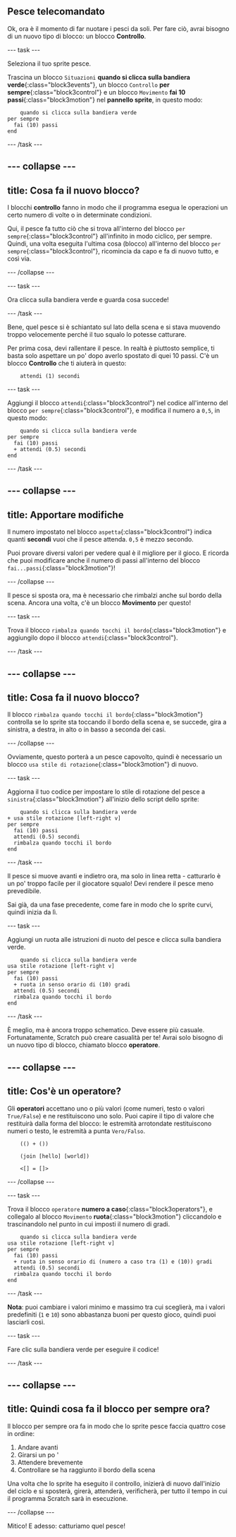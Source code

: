 ## Pesce telecomandato

Ok, ora è il momento di far nuotare i pesci da soli. Per fare ciò, avrai bisogno di un nuovo tipo di blocco: un blocco **Controllo**.

\--- task \---

Seleziona il tuo sprite pesce.

Trascina un blocco `Situazioni` **quando si clicca sulla bandiera verde**{:class="block3events"}, un blocco `Controllo` **per sempre**{:class="block3control"} e un blocco `Movimento` **fai 10 passi**{:class="block3motion"} nel **pannello sprite**, in questo modo:

```blocks3
    quando si clicca sulla bandiera verde
per sempre 
  fai (10) passi
end
```

\--- /task \---

## \--- collapse \---

## title: Cosa fa il nuovo blocco?

I blocchi **controllo** fanno in modo che il programma esegua le operazioni un certo numero di volte o in determinate condizioni.

Qui, il pesce fa tutto ciò che si trova all'interno del blocco `per sempre`{:class="block3control"} all'infinito in modo ciclico, per sempre. Quindi, una volta eseguita l'ultima cosa (blocco) all'interno del blocco `per sempre`{:class="block3control"}, ricomincia da capo e fa di nuovo tutto, e così via.

\--- /collapse \---

\--- task \---

Ora clicca sulla bandiera verde e guarda cosa succede!

\--- /task \---

Bene, quel pesce si è schiantato sul lato della scena e si stava muovendo troppo velocemente perché il tuo squalo lo potesse catturare.

Per prima cosa, devi rallentare il pesce. In realtà è piuttosto semplice, ti basta solo aspettare un po' dopo averlo spostato di quei 10 passi. C'è un blocco **Controllo** che ti aiuterà in questo:

```blocks3
    attendi (1) secondi
```

\--- task \---

Aggiungi il blocco `attendi`{:class="block3control"} nel codice all'interno del blocco `per sempre`{:class="block3control"}, e modifica il numero a `0,5`, in questo modo:

```blocks3
    quando si clicca sulla bandiera verde
per sempre 
  fai (10) passi
  + attendi (0.5) secondi
end
```

\--- /task \---

## \--- collapse \---

## title: Apportare modifiche

Il numero impostato nel blocco `aspetta`{:class="block3control"} indica quanti **secondi** vuoi che il pesce attenda. `0,5` è mezzo secondo.

Puoi provare diversi valori per vedere qual è il migliore per il gioco. E ricorda che puoi modificare anche il numero di passi all'interno del blocco `fai...passi`{:class="block3motion"}!

\--- /collapse \---

Il pesce si sposta ora, ma è necessario che rimbalzi anche sul bordo della scena. Ancora una volta, c'è un blocco **Movimento** per questo!

\--- task \---

Trova il blocco `rimbalza quando tocchi il bordo`{:class="block3motion"} e aggiungilo dopo il blocco `attendi`{:class="block3control"}.

\--- /task \---

## \--- collapse \---

## title: Cosa fa il nuovo blocco?

Il blocco `rimbalza quando tocchi il bordo`{:class="block3motion"} controlla se lo sprite sta toccando il bordo della scena e, se succede, gira a sinistra, a destra, in alto o in basso a seconda dei casi.

\--- /collapse \---

Ovviamente, questo porterà a un pesce capovolto, quindi è necessario un blocco `usa stile di rotazione`{:class="block3motion"} di nuovo.

\--- task \---

Aggiorna il tuo codice per impostare lo stile di rotazione del pesce a `sinistra`{:class="block3motion"} all'inizio dello script dello sprite:

```blocks3
    quando si clicca sulla bandiera verde
+ usa stile rotazione [left-right v]
per sempre 
  fai (10) passi
  attendi (0.5) secondi
  rimbalza quando tocchi il bordo
end
```

\--- /task \---

Il pesce si muove avanti e indietro ora, ma solo in linea retta - catturarlo è un po' troppo facile per il giocatore squalo! Devi rendere il pesce meno prevedibile.

Sai già, da una fase precedente, come fare in modo che lo sprite curvi, quindi inizia da lì.

\--- task \---

Aggiungi un ruota alle istruzioni di nuoto del pesce e clicca sulla bandiera verde.

```blocks3
    quando si clicca sulla bandiera verde
usa stile rotazione [left-right v]
per sempre 
  fai (10) passi
  + ruota in senso orario di (10) gradi
  attendi (0.5) secondi
  rimbalza quando tocchi il bordo
end
```

\--- /task \---

È meglio, ma è ancora troppo schematico. Deve essere più casuale. Fortunatamente, Scratch può creare casualità per te! Avrai solo bisogno di un nuovo tipo di blocco, chiamato blocco **operatore**.

## \--- collapse \---

## title: Cos'è un operatore?

Gli **operatori** accettano uno o più valori (come numeri, testo o valori `True/False`) e ne restituiscono uno solo. Puoi capire il tipo di valore che restituirà dalla forma del blocco: le estremità arrotondate restituiscono numeri o testo, le estremità a punta `Vero/Falso`.

```blocks3
    (() + ())

    (join [hello] [world])

    <[] = []>
```

\--- /collapse \---

\--- task \---

Trova il blocco `operatore` **numero a caso**{:class="block3operators"}, e collegalo al blocco `Movimento` **ruota**{:class="block3motion"} cliccandolo e trascinandolo nel punto in cui imposti il numero di gradi.

```blocks3
    quando si clicca sulla bandiera verde
usa stile rotazione [left-right v]
per sempre 
  fai (10) passi
  + ruota in senso orario di (numero a caso tra (1) e (10)) gradi
  attendi (0.5) secondi
  rimbalza quando tocchi il bordo
end
```

\--- /task \---

**Nota**: puoi cambiare i valori minimo e massimo tra cui sceglierà, ma i valori predefiniti (`1` e `10`) sono abbastanza buoni per questo gioco, quindi puoi lasciarli così.

\--- task \---

Fare clic sulla bandiera verde per eseguire il codice!

\--- /task \---

## \--- collapse \---

## title: Quindi cosa fa il blocco per sempre ora?

Il blocco per sempre ora fa in modo che lo sprite pesce faccia quattro cose in ordine:

1. Andare avanti
2. Girarsi un po '
3. Attendere brevemente
4. Controllare se ha raggiunto il bordo della scena

Una volta che lo sprite ha eseguito il controllo, inizierà di nuovo dall'inizio del ciclo e si sposterà, girerà, attenderà, verificherà, per tutto il tempo in cui il programma Scratch sarà in esecuzione.

\--- /collapse \---

Mitico! E adesso: catturiamo quel pesce!